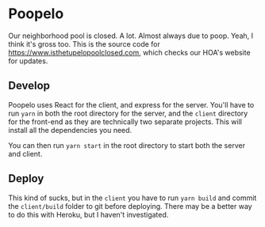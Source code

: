 # Poopelo

Our neighborhood pool is closed. A lot. Almost always due to poop. Yeah, I think it's gross too. This is the source code for https://www.isthetupelopoolclosed.com, which checks our HOA's website for updates.

## Develop

Poopelo uses React for the client, and express for the server. You'll have to run `yarn` in both the root directory for the server, and the `client` directory for the front-end as they are technically two separate projects. This will install all the dependencies you need.

You can then run `yarn start` in the root directory to start both the server and client.

## Deploy

This kind of sucks, but in the `client` you have to run `yarn build` and commit the `client/build` folder to git before deploying. There may be a better way to do this with Heroku, but I haven't investigated.
